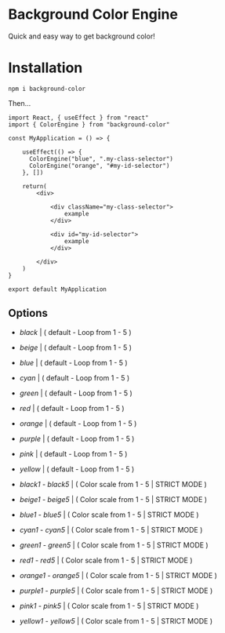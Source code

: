 # Background Color Engine

Quick and easy way to get background color!

# Installation

`npm i background-color`

Then...

```
import React, { useEffect } from "react"
import { ColorEngine } from "background-color"

const MyApplication = () => {
    
    useEffect(() => {
      ColorEngine("blue", ".my-class-selector")
      ColorEngine("orange", "#my-id-selector")
    }, [])
    
    return(
        <div>
        
            <div className="my-class-selector">
                example
            </div>
        
            <div id="my-id-selector">
                example
            </div>
        
        </div>
    )
}

export default MyApplication

```

## Options

* *black* | ( default - Loop from 1 - 5 )
* *beige* | ( default - Loop from 1 - 5 )
* *blue* | ( default - Loop from 1 - 5 )
* *cyan* | ( default - Loop from 1 - 5 )
* *green* | ( default - Loop from 1 - 5 )
* *red* | ( default - Loop from 1 - 5 )
* *orange* | ( default - Loop from 1 - 5 )
* *purple* | ( default - Loop from 1 - 5 )
* *pink* | ( default - Loop from 1 - 5 )
* *yellow* | ( default - Loop from 1 - 5 )

* *black1* - *black5* | ( Color scale from 1 - 5 | STRICT MODE )
* *beige1* - *beige5* | ( Color scale from 1 - 5 | STRICT MODE )
* *blue1* - *blue5* | ( Color scale from 1 - 5 | STRICT MODE )
* *cyan1* - *cyan5* | ( Color scale from 1 - 5 | STRICT MODE )
* *green1* - *green5* | ( Color scale from 1 - 5 | STRICT MODE )
* *red1* - *red5* | ( Color scale from 1 - 5 | STRICT MODE )
* *orange1* - *orange5* | ( Color scale from 1 - 5 | STRICT MODE )
* *purple1* - *purple5* | ( Color scale from 1 - 5 | STRICT MODE )
* *pink1* - *pink5* | ( Color scale from 1 - 5 | STRICT MODE )
* *yellow1* - *yellow5* | ( Color scale from 1 - 5 | STRICT MODE )